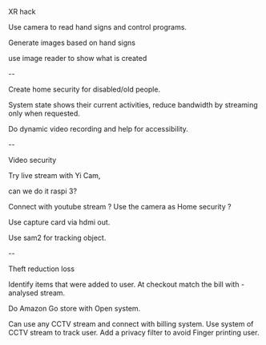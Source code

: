 XR hack

Use camera to read hand signs and control programs.

Generate images based on hand signs

use image reader to show what is created

--

Create home security for disabled/old people.

System state shows their current activities, reduce bandwidth by streaming only when requested.

Do dynamic video recording and help for accessibility.


--

Video security

Try live stream with Yi Cam, 

can we do it raspi 3?  

Connect with youtube stream ? Use the camera as Home security ?

Use capture card via hdmi out.

Use sam2 for tracking object.


--

Theft reduction loss

Identify items that were added to user.
At checkout match the bill with -analysed stream. 

Do Amazon Go store with Open system.

Can use any CCTV stream and connect with billing system.
Use system of CCTV stream to track user. 
Add a privacy filter to avoid Finger printing user.